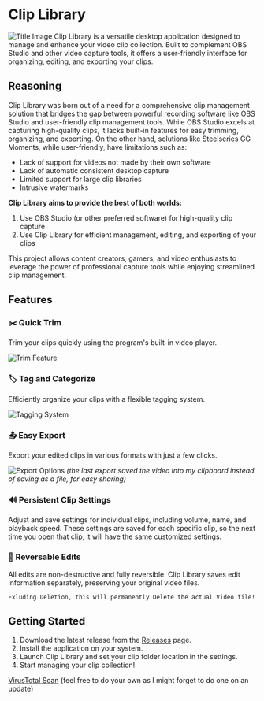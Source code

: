 # Clip Library
![Title Image](https://github.com/user-attachments/assets/26aac2d1-d5a8-442d-9831-29941401de52)
Clip Library is a versatile desktop application designed to manage and enhance your video clip collection. Built to complement OBS Studio and other video capture tools, it offers a user-friendly interface for organizing, editing, and exporting your clips.

## Reasoning

Clip Library was born out of a need for a comprehensive clip management solution that bridges the gap between powerful recording software like OBS Studio and user-friendly clip management tools. While OBS Studio excels at capturing high-quality clips, it lacks built-in features for easy trimming, organizing, and exporting. On the other hand, solutions like Steelseries GG Moments, while user-friendly, have limitations such as:

 - Lack of support for videos not made by their own software
 - Lack of automatic consistent desktop capture
 - Limited support for large clip libraries
 - Intrusive watermarks 

**Clip Library aims to provide the best of both worlds:**

1. Use OBS Studio (or other preferred software) for high-quality clip capture
2. Use Clip Library for efficient management, editing, and exporting of your clips

This project allows content creators, gamers, and video enthusiasts to leverage the power of professional capture tools while enjoying streamlined clip management.

## Features

### ✂️ Quick Trim
Trim your clips quickly using the program's built-in video player.

![Trim Feature](https://github.com/user-attachments/assets/a5f75f6f-056f-48cb-b418-ce83bf24b074)

### 🏷️ Tag and Categorize
Efficiently organize your clips with a flexible tagging system.

![Tagging System](https://github.com/user-attachments/assets/54ca206e-aa62-4715-bb75-fd226b356887)

### 📤 Easy Export
Export your edited clips in various formats with just a few clicks.

![Export Options](https://github.com/user-attachments/assets/a140fdff-38ee-4f92-a8f0-e5bf84f96075)
_(the last export saved the video into my clipboard instead of saving as a file, for easy sharing)_

### 🔊 Persistent Clip Settings
Adjust and save settings for individual clips, including volume, name, and playback speed. These settings are saved for each specific clip, so the next time you open that clip, it will have the same customized settings.

### 🔄 Reversable Edits
All edits are non-destructive and fully reversible.
Clip Library saves edit information separately, preserving your original video files.

`Exluding Deletion, this will permanently Delete the actual Video file!`

## Getting Started

1. Download the latest release from the [Releases](https://github.com/yuma-dev/clip-library/releases) page.
2. Install the application on your system.
3. Launch Clip Library and set your clip folder location in the settings.
4. Start managing your clip collection!

[VirusTotal Scan](https://www.virustotal.com/gui/file/d3bd966c0047e3a05234036c037fec7ee68a472a818e4f72695fda62dac9fc77?nocache=1) (feel free to do your own as I might forget to do one on an update)
